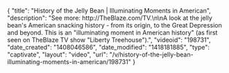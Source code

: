 {
    "title": "History of the Jelly Bean | Illuminating Moments in American",
    "description": "See more: http:\/\/TheBlaze.com\/TV.\n\nA look at the jelly bean's American snacking history - from its origin, to the Great Depression and beyond. This is an \"illuminating moment in American history\" (as first seen on TheBlaze TV show \"Liberty Treehouse\").",
    "videoid": "198731",
    "date_created": "1408046586",
    "date_modified": "1418181885",
    "type": "captivate",
    "layout": "video",
    "url": "\/v\/history-of-the-jelly-bean-illuminating-moments-in-american\/198731"
}